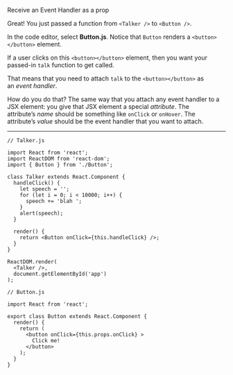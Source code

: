 Receive an Event Handler as a prop

Great! You just passed a function from `<Talker />` to `<Button />`.

In the code editor, select **Button.js**. Notice that `Button` renders a `<button></button>` element.

If a user clicks on this `<button></button>` element, then you want your passed-in `talk` function to get called.

That means that you need to attach `talk` to the `<button></button>` as an _event handler_.

How do you do that? The same way that you attach any event handler to a JSX element: you give that JSX element a special _attribute_. The attribute’s _name_ should be something like `onClick` or `onHover`. The attribute’s _value_ should be the event handler that you want to attach.

---

```JSX
// Talker.js

import React from 'react';
import ReactDOM from 'react-dom';
import { Button } from './Button';

class Talker extends React.Component {
  handleClick() {
    let speech = '';
    for (let i = 0; i < 10000; i++) {
      speech += 'blah ';
    }
    alert(speech);
  }
  
  render() {
    return <Button onClick={this.handleClick} />;
  }
}

ReactDOM.render(
  <Talker />,
  document.getElementById('app')
);
```

```JSX
// Button.js

import React from 'react';

export class Button extends React.Component {
  render() {
    return (
      <button onClick={this.props.onClick} >
        Click me!
      </button>
    );
  }
}
```